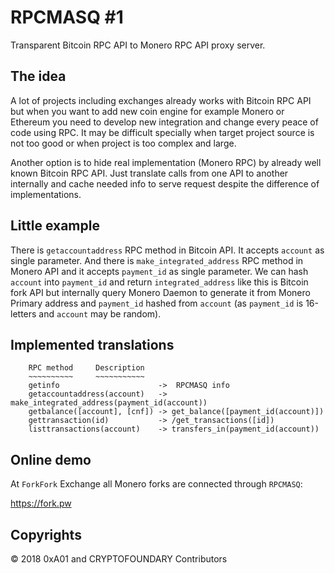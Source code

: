 # RPCMASQ #1

Transparent Bitcoin RPC API to Monero RPC API proxy server.

## The idea

A lot of projects including exchanges already works with Bitcoin RPC API but when you want to add new coin engine for example Monero or Ethereum you need to develop new integration and change every peace of code using RPC. It may be difficult specially when target project source is not too good or when project is too complex and large.

Another option is to hide real implementation (Monero RPC) by already well known Bitcoin RPC API. Just translate calls from one API to another internally and cache needed info to serve request despite the difference of implementations.

## Little example

There is `getaccountaddress` RPC method in Bitcoin API. It accepts `account` as single parameter. And there is `make_integrated_address` RPC method in Monero API and it accepts `payment_id` as single parameter. We can hash `account` into `payment_id` and return `integrated_address` like this is Bitcoin fork API but internally query Monero Daemon to generate it from Monero Primary address and `payment_id` hashed from `account` (as `payment_id` is 16-letters and `account` may be random).

## Implemented translations

```
    RPC method     Description
    ~~~~~~~~~~     ~~~~~~~~~~~
    getinfo                      ->  RPCMASQ info
    getaccountaddress(account)   ->  make_integrated_address(payment_id(account))
    getbalance([account], [cnf]) -> get_balance([payment_id(account)])
    gettransaction(id)           -> /get_transactions([id])
    listtransactions(account)    -> transfers_in(payment_id(account))
```

## Online demo

At `ForkFork` Exchange all Monero forks are connected through `RPCMASQ`:

https://fork.pw

## Copyrights

&copy; 2018 0xA01 and CRYPTOFOUNDARY Contributors

